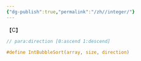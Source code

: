 ```yaml
---
{"dg-publish":true,"permalink":"/zh//integer/"}
---
```



【C】

```C
// para:direction [0:ascend 1:descend]

#define IntBubbleSort(array, size, direction)

```


